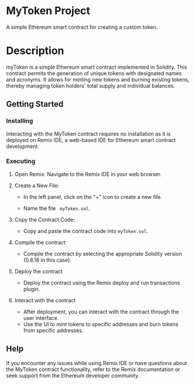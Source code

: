 # MyToken Project
A simple Ethereum smart contract for creating a custom token.
# Description
myToken is a simple Ethereum smart contract implemented in Solidity. This contract permits the generation of unique tokens with designated names and acronyms. It allows for minting new tokens and burning existing tokens, thereby managing token holders' total supply and individual balances.

## Getting Started
### Installing
Interacting with the MyToken contract requires no installation as it is deployed on Remix IDE, a web-based IDE for Ethereum smart contract development.

### Executing 
1. Open Remix: Navigate to the Remix IDE in your web browser.

 
2. Create a New File:
   
    * In the left panel, click on the "+" icon to create a new file.

    * Name the file ``` myToken.sol```.

3. Copy the Contract Code:
   
    * Copy and paste the contract code into ```myToken.sol```.
  

4. Compile the contract

    * Compile the contract by selecting the appropriate Solidity version (0.8.18 in this case).

5. Deploy the contract
   
   * Deploy the contract using the Remix deploy and run transactions plugin.

6. Interact with the contract
   
   * After deployment, you can interact with the contract through the  user interface.
   * Use the UI to mint tokens to specific addresses and burn tokens from specific addresses.

## Help

If you encounter any issues while using Remix IDE or have questions about the MyToken contract functionality, refer to the Remix documentation or seek support from the Ethereum developer community.
